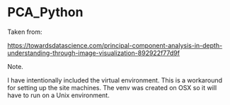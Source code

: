 # PCA_Python

Taken from:

https://towardsdatascience.com/principal-component-analysis-in-depth-understanding-through-image-visualization-892922f77d9f

Note.

I have intentionally included the virtual environment. This is a workaround for setting up the site machines. The venv was created on OSX so it will have to run on a Unix environment.